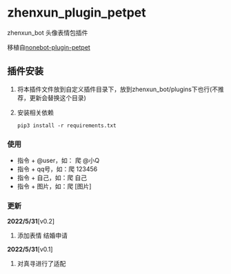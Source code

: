 # zhenxun_plugin_petpet

zhenxun_bot 头像表情包插件

移植自[nonebot-plugin-petpet](https://github.com/noneplugin/nonebot-plugin-petpet)

## 插件安装

1. 将本插件文件放到自定义插件目录下，放到zhenxun_bot/plugins下也行(不推荐，更新会替换这个目录)

2. 安装相关依赖

   ```
   pip3 install -r requirements.txt
   ```

### 使用

- 指令 + @user，如： 爬 @小Q
- 指令 + qq号，如：爬 123456
- 指令 + 自己，如：爬 自己
- 指令 + 图片，如：爬 [图片]

### 更新

**2022/5/31**[v0.2]

1. 添加表情 结婚申请

**2022/5/31**[v0.1]

1. 对真寻进行了适配


